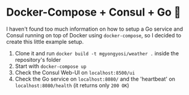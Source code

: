 # Docker-Compose + Consul + Go 🎯

I haven't found too much information on how to setup a Go service and Consul running on top of Docker using `docker-compose`, so I decided to create this little example setup.

1. Clone it and run `docker build -t mgyongyosi/weather .` inside the repository's folder
2. Start with `docker-compose up`
3. Check the Consul Web-UI on `localhost:8500/ui`
4. Check the Go service on `localhost:8080/` and the 'heartbeat' on `localhost:8080/health` (it returns only `200 OK`)
